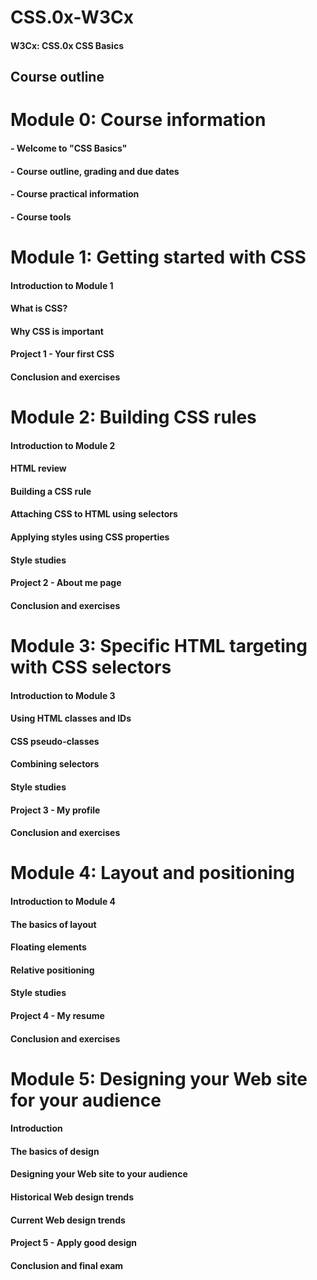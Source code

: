 # CSS.0x-W3Cx
#### W3Cx: CSS.0x CSS Basics

## Course outline

# Module 0: Course information

#### - Welcome to "CSS Basics"
#### - Course outline, grading and due dates
#### - Course practical information
#### - Course tools

# Module 1: Getting started with CSS

#### Introduction to Module 1
#### What is CSS?
#### Why CSS is important
#### Project 1 - Your first CSS
#### Conclusion and exercises

# Module 2: Building CSS rules

#### Introduction to Module 2
#### HTML review
#### Building a CSS rule
#### Attaching CSS to HTML using selectors
#### Applying styles using CSS properties
#### Style studies
#### Project 2 - About me page
#### Conclusion and exercises

# Module 3: Specific HTML targeting with CSS selectors

#### Introduction to Module 3
#### Using HTML classes and IDs
#### CSS pseudo-classes
#### Combining selectors
#### Style studies
#### Project 3 - My profile
#### Conclusion and exercises

# Module 4: Layout and positioning

#### Introduction to Module 4
#### The basics of layout
#### Floating elements
#### Relative positioning
#### Style studies
#### Project 4 - My resume
#### Conclusion and exercises

# Module 5: Designing your Web site for your audience
 
#### Introduction
#### The basics of design
#### Designing your Web site to your audience
#### Historical Web design trends
#### Current Web design trends
#### Project 5 - Apply good design
#### Conclusion and final exam